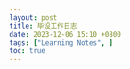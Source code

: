 ```yaml
---
layout: post
title: 毕设工作日志
date: 2023-12-06 15:10 +0800
tags: ["Learning Notes", ]
toc: true
---
```

